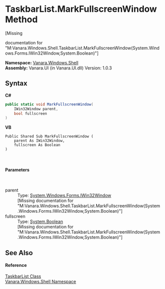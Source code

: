 # TaskbarList.MarkFullscreenWindow Method 
 

\[Missing <summary> documentation for "M:Vanara.Windows.Shell.TaskbarList.MarkFullscreenWindow(System.Windows.Forms.IWin32Window,System.Boolean)"\]

**Namespace:**&nbsp;<a href="be182789-447d-1423-b31f-7fd1f1f04ab2">Vanara.Windows.Shell</a><br />**Assembly:**&nbsp;Vanara.UI (in Vanara.UI.dll) Version: 1.0.3

## Syntax

**C#**<br />
``` C#
public static void MarkFullscreenWindow(
	IWin32Window parent,
	bool fullscreen
)
```

**VB**<br />
``` VB
Public Shared Sub MarkFullscreenWindow ( 
	parent As IWin32Window,
	fullscreen As Boolean
)
```

<br />

#### Parameters
&nbsp;<dl><dt>parent</dt><dd>Type: <a href="http://msdn2.microsoft.com/en-us/library/215475ec" target="_blank">System.Windows.Forms.IWin32Window</a><br />\[Missing <param name="parent"/> documentation for "M:Vanara.Windows.Shell.TaskbarList.MarkFullscreenWindow(System.Windows.Forms.IWin32Window,System.Boolean)"\]</dd><dt>fullscreen</dt><dd>Type: <a href="http://msdn2.microsoft.com/en-us/library/a28wyd50" target="_blank">System.Boolean</a><br />\[Missing <param name="fullscreen"/> documentation for "M:Vanara.Windows.Shell.TaskbarList.MarkFullscreenWindow(System.Windows.Forms.IWin32Window,System.Boolean)"\]</dd></dl>

## See Also


#### Reference
<a href="17da589e-c546-84fe-3a35-ef65e34a21b0">TaskbarList Class</a><br /><a href="be182789-447d-1423-b31f-7fd1f1f04ab2">Vanara.Windows.Shell Namespace</a><br />